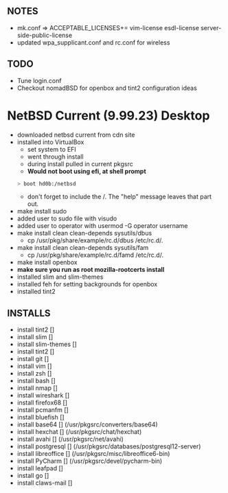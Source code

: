 ## NOTES 

- mk.conf => ACCEPTABLE_LICENSES+= vim-license esdl-license server-side-public-license
- updated wpa_supplicant.conf and rc.conf for wireless


## TODO

- Tune login.conf
- Checkout nomadBSD for openbox and tint2 configuration ideas

# NetBSD Current (9.99.23) Desktop

- downloaded netbsd current from cdn site
- installed into VirtualBox
  - set system to EFI
  - went through install
  - during install pulled in current pkgsrc
  - **Would not boot using efi, at shell prompt** 
  ```bash
  > boot hd0b:/netbsd
  ```
  - don't forget to include the /. The "help" message leaves that part out.
- make install sudo
- added user to sudo file with visudo
- added user to operator with usermod -G operator username
- make install clean clean-depends sysutils/dbus
  - cp /usr/pkg/share/example/rc.d/dbus /etc/rc.d/.
- make install clean clean-depends sysutils/fam
  - cp /usr/pkg/share/example/rc.d/famd /etc/rc.d/.
- make install openbox
- **make sure you run as root mozilla-rootcerts install**
- installed slim and slim-themes
- installed feh for setting backgrounds for openbox
- installed tint2

## INSTALLS

- install tint2			[]
- install slim			[]
- install slim-themes		[]
- install tint2			[]
- install git			[]
- install vim			[]
- install zsh			[]
- install bash			[]
- install nmap			[]
- install wireshark		[]
- install firefox68		[]
- install pcmanfm		[]
- install bluefish		[]
- install base64		[] (/usr/pkgsrc/converters/base64)
- install hexchat		[] (/usr/pkgsrc/chat/hexchat)
- install avahi			[] (/usr/pkgsrc/net/avahi)
- install postgresql		[] (/usr/pkgsrc/databases/postgresql12-server)
- install libreoffice		[] (/usr/pkgsrc/misc/libreoffice6-bin)
- install PyCharm		[] (/usr/pkgsrc/devel/pycharm-bin)
- install leafpad		[]
- install go			[]
- install claws-mail		[]


